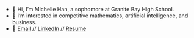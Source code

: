 - 👋 Hi, I’m Michelle Han, a sophomore at Granite Bay High School.
- 🧠 I’m interested in competitive mathematics, artificial intelligence, and business.
- 💌 [Email](mailto:michellehan2007agt@gmail.com?%20Source%20Han%20Sans) // [LinkedIn](https://www.linkedin.com/in/michellehhan/) // [Resume](https://drive.google.com/file/d/1dbXj3pu7-bwc01P_NW6QNDJ0cy-RnE6G/view?usp=share_link)

<!---
michellehhan/michellehhan is a ✨ special ✨ repository because its `README.md` (this file) appears on your GitHub profile.
You can click the Preview link to take a look at your changes.
--->
